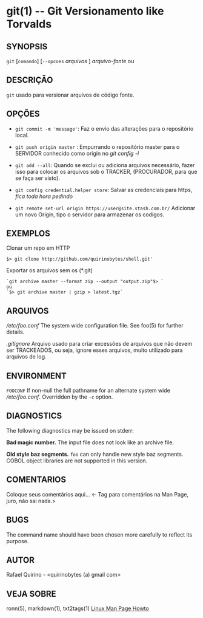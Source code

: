 git(1) -- Git Versionamento like Torvalds
===============================================


SYNOPSIS
--------

`git` [`comando`] [`--opcoes` *arquivos* ] *arquivo-fonte* ou

DESCRIÇÃO
---------

`git` usado para versionar arquivos de código fonte.

OPÇÕES
------

* `git commit -m 'message'`:
	Faz o envio das alterações para o repositório local.

* `git push origin master` :
	Empurrando o repositório master para o SERVIDOR conhecido como origin no *git config -l*

* `git add --all`:
	Quando se exclui ou adiciona arquivos necessário, fazer isso para colocar os arquivos sob o TRACKER, (PROCURADOR, para que se faça ser visto).

* `git config credential.helper store`:
	Salvar as credenciais para https, *fica toda hora pedindo*

* `git remote set-url origin https://user@site.stash.com.br/`
	Adicionar um novo Origin, tipo o servidor para armazenar os codigos.

EXEMPLOS
--------

Clonar um repo em HTTP

   `$> git clone http://github.com/quirinobytes/shell.git'`

Exportar os arquivos sem os (\*.git)

	`git archive master --format zip --output "output.zip"$> `
	ou
	`$> git archive master | gzip > latest.tgz`

ARQUIVOS
--------

*/etc/foo.conf*
  The system wide configuration file. See foo(5) for further details.

*.gitignore*
	Arquivo usado para criar excessões de arquivos que não devem ser TRACKEADOS, ou seja, ignore esses arquivos,
	muito utilizado para arquivos de log.

ENVIRONMENT
-----------

`FOOCONF`
  If non-null the full pathname for an alternate system wide */etc/foo.conf*.
  Overridden by the `-c` option.

DIAGNOSTICS
-----------

The following diagnostics may be issued on stderr:

**Bad magic number.**
  The input file does not look like an archive file.

**Old style baz segments.**
  `foo` can only handle new style baz segments. COBOL object libraries are not
  supported in this version.

COMENTARIOS
-----------

Coloque seus comentários aqui...
<- Tag para comentários na Man Page, juro, não sai nada.>

BUGS
----

The command name should have been chosen more carefully to reflect its
purpose.

AUTOR
-----

Rafael Quirino - <quirinobytes (a) gmail com>

VEJA SOBRE
----------

ronn(5), markdown(1), txt2tags(1) [Linux Man Page Howto](
http://www.schweikhardt.net/man_page_howto.html)
